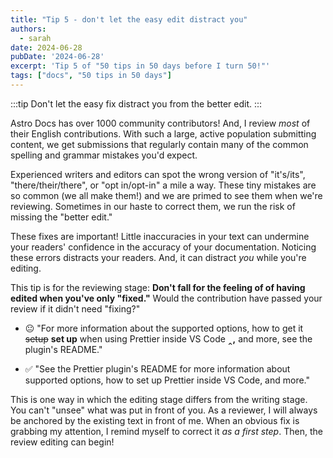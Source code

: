 ```yaml
---
title: "Tip 5 - don't let the easy edit distract you"
authors:
  - sarah
date: 2024-06-28
pubDate: '2024-06-28'
excerpt: 'Tip 5 of "50 tips in 50 days before I turn 50!"'
tags: ["docs", "50 tips in 50 days"]
---
```


:::tip
Don't let the easy fix distract you from the better edit.
:::

Astro Docs has over 1000 community contributors! And, I review *most* of their English contributions. With such a large, active population submitting content, we get submissions that regularly contain many of the common spelling and grammar mistakes you'd expect.

Experienced writers and editors can spot the wrong version of "it's/its", "there/their/there", or "opt in/opt-in" a mile a way. These tiny mistakes are so common (we all make them!) and we are primed to see them when we're reviewing. Sometimes in our haste to correct them, we run the risk of missing the "better edit." 

These fixes are important! Little inaccuracies in your text can undermine your readers' confidence in the accuracy of your documentation. Noticing these errors distracts your readers. And, it can distract *you* while you're editing.

This tip is for the reviewing stage: **Don't fall for the feeling of of having edited when you've only "fixed."** Would the contribution have passed your review if it didn't need "fixing?" 


- 😐  "For more information about the supported options, how to get it ~~setup~~ **set up** when using Prettier inside VS Code **‸,** and more, see the plugin's README."

- ✅ "See the Prettier plugin's README for more information about supported options, how to set up Prettier inside VS Code, and more."

This is one way in which the editing stage differs from the writing stage. You can't "unsee" what was put in front of you. As a reviewer, I will always be anchored by the existing text in front of me. When an obvious fix is grabbing my attention, I remind myself to correct it *as a first step*. Then, the review editing can begin!